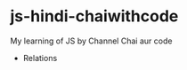 # js-hindi-chaiwithcode
My learning of JS by Channel Chai aur code






































  * Relations 

